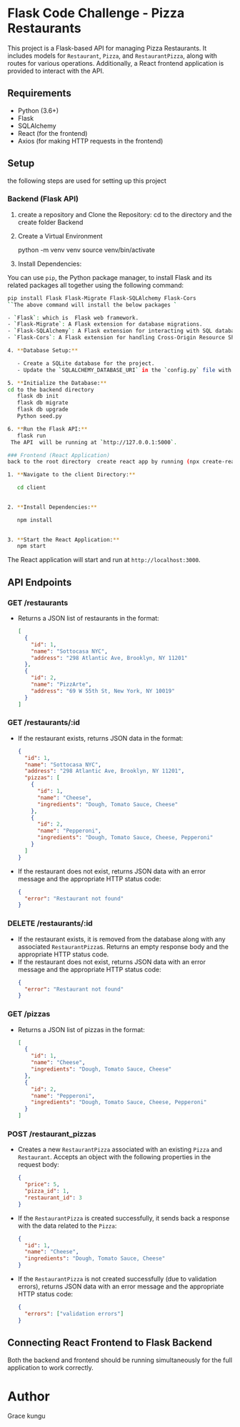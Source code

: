# Flask Code Challenge - Pizza Restaurants

This project is a Flask-based API for managing Pizza Restaurants. It includes models for `Restaurant`, `Pizza`, and `RestaurantPizza`, along with routes for various operations. Additionally, a React frontend application is provided to interact with the API.

## Requirements

- Python (3.6+)
- Flask
- SQLAlchemy
- React (for the frontend)
- Axios (for making HTTP requests in the frontend)

## Setup
the following steps are used for setting up this project 

### Backend (Flask API)

1. create a repository and Clone the Repository:
cd  to the  directory and the create folder Backend 


2. Create a Virtual Environment

   python -m venv venv
   source venv/bin/activate  

3. Install Dependencies:

 You can use `pip`, the Python package manager, to install Flask and its related packages all together using the following command:

```bash
pip install Flask Flask-Migrate Flask-SQLAlchemy Flask-Cors
``The above command will install the below packages `

- `Flask`: which is  Flask web framework.
- `Flask-Migrate`: A Flask extension for database migrations.
- `Flask-SQLAlchemy`: A Flask extension for interacting with SQL databases using SQLAlchemy.
- `Flask-Cors`: A Flask extension for handling Cross-Origin Resource Sharing (CORS) in  my application.

4. **Database Setup:**

   - Create a SQLite database for the project.
   - Update the `SQLALCHEMY_DATABASE_URI` in the `config.py` file with  database connection URL.

5. **Initialize the Database:**
cd to the backend directory 
   flask db init
   flask db migrate
   flask db upgrade
   Python seed.py

6. **Run the Flask API:**
   flask run
 The API  will be running at `http://127.0.0.1:5000`.

### Frontend (React Application)
back to the root directory  create react app by running (npx create-react-app client)

1. **Navigate to the client Directory:**

   cd client
   

2. **Install Dependencies:**

   npm install
   

3. **Start the React Application:**
   npm start
   ```

   The React application will start and run at `http://localhost:3000`.

## API Endpoints

### GET /restaurants

- Returns a JSON list of restaurants in the format:
  ```json
  [
    {
      "id": 1,
      "name": "Sottocasa NYC",
      "address": "298 Atlantic Ave, Brooklyn, NY 11201"
    },
    {
      "id": 2,
      "name": "PizzArte",
      "address": "69 W 55th St, New York, NY 10019"
    }
  ]
  ```

### GET /restaurants/:id

- If the restaurant exists, returns JSON data in the format:
  ```json
  {
    "id": 1,
    "name": "Sottocasa NYC",
    "address": "298 Atlantic Ave, Brooklyn, NY 11201",
    "pizzas": [
      {
        "id": 1,
        "name": "Cheese",
        "ingredients": "Dough, Tomato Sauce, Cheese"
      },
      {
        "id": 2,
        "name": "Pepperoni",
        "ingredients": "Dough, Tomato Sauce, Cheese, Pepperoni"
      }
    ]
  }
  ```
- If the restaurant does not exist, returns JSON data with an error message and the appropriate HTTP status code:
  ```json
  {
    "error": "Restaurant not found"
  }
  ```

### DELETE /restaurants/:id

- If the restaurant exists, it is removed from the database along with any associated `RestaurantPizza`s. Returns an empty response body and the appropriate HTTP status code.
- If the restaurant does not exist, returns JSON data with an error message and the appropriate HTTP status code:
  ```json
  {
    "error": "Restaurant not found"
  }
  ```

### GET /pizzas

- Returns a JSON list of pizzas in the format:
  ```json
  [
    {
      "id": 1,
      "name": "Cheese",
      "ingredients": "Dough, Tomato Sauce, Cheese"
    },
    {
      "id": 2,
      "name": "Pepperoni",
      "ingredients": "Dough, Tomato Sauce, Cheese, Pepperoni"
    }
  ]
  ```

### POST /restaurant_pizzas

- Creates a new `RestaurantPizza` associated with an existing `Pizza` and `Restaurant`. Accepts an object with the following properties in the request body:
  ```json
  {
    "price": 5,
    "pizza_id": 1,
    "restaurant_id": 3
  }
  ```
- If the `RestaurantPizza` is created successfully, it sends back a response with the data related to the `Pizza`:
  ```json
  {
    "id": 1,
    "name": "Cheese",
    "ingredients": "Dough, Tomato Sauce, Cheese"
  }
  ```
- If the `RestaurantPizza` is not created successfully (due to validation errors), returns JSON data with an error message and the appropriate HTTP status code:
  ```json
  {
    "errors": ["validation errors"]
  }
  ```

## Connecting React Frontend to Flask Backend
 Both the backend and frontend  should be running simultaneously for the full application to work correctly.

# Author 
Grace kungu